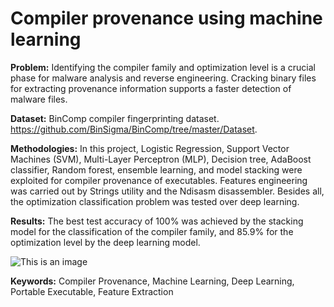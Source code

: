 # Compiler provenance using machine learning

**Problem:**
Identifying the compiler family and optimization level is a crucial phase for malware analysis and reverse engineering. Cracking binary files for extracting provenance information supports a faster detection of malware files. 

**Dataset:**
BinComp compiler fingerprinting dataset. https://github.com/BinSigma/BinComp/tree/master/Dataset.

**Methodologies:**
In this project, Logistic Regression, Support Vector Machines (SVM), Multi-Layer Perceptron (MLP), Decision tree, AdaBoost classifier, Random forest, 
ensemble learning, and model stacking were exploited for compiler provenance of executables. Features engineering was carried out by Strings utility 
and the Ndisasm disassembler. Besides all, the optimization classification problem was tested over deep learning.

**Results:**
The best test accuracy of 100% was achieved by the stacking model for the classification of the compiler family, and 85.9%  for the optimization level by the deep learning model.


![This is an image](https://github.com/MohamedElahl/Compiler-provenance-using-machine-learning/blob/main/assits/compiler%20family%20results.png)


**Keywords:** Compiler Provenance, Machine Learning, Deep Learning, Portable Executable, Feature Extraction

